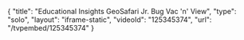 {
    "title": "Educational Insights GeoSafari Jr. Bug Vac 'n' View",
    "type": "solo",
    "layout": "iframe-static",
    "videoId": "125345374",
    "url": "\/tvpembed\/125345374"
}